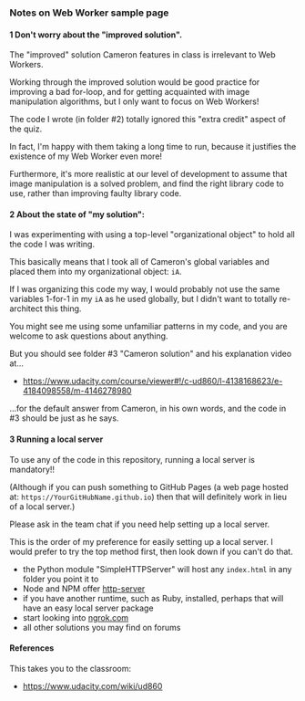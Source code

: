 ### Notes on Web Worker sample page

#### 1 Don't worry about the "improved solution".

The "improved" solution Cameron features in class is irrelevant to Web Workers.

Working through the improved solution would be good practice for improving a bad for-loop, and for getting acquainted with image manipulation algorithms, but I only want to focus on Web Workers!

The code I wrote (in folder \#2) totally ignored this "extra credit" aspect of the quiz.

In fact, I'm happy with them taking a long time to run, because it justifies the existence of my Web Worker even more!

Furthermore, it's more realistic at our level of development to assume that image manipulation is a solved problem, and find the right library code to use, rather than improving faulty library code.

#### 2 About the state of "my solution":

I was experimenting with using a top-level "organizational object" to hold all the code I was writing.

This basically means that I took all of Cameron's global variables and placed them into my organizational object: `iA`.

If I was organizing this code my way, I would probably not use the same variables 1-for-1 in my `iA` as he used globally, but I didn't want to totally re-architect this thing.

You might see me using some unfamiliar patterns in my code, and you are welcome to ask questions about anything.

But you should see folder \#3 "Cameron solution" and his explanation video at...

* https://www.udacity.com/course/viewer#!/c-ud860/l-4138168623/e-4184098558/m-4146278980

...for the default answer from Cameron, in his own words, and the code in \#3 should be just as he says.

#### 3 Running a local server

To use any of the code in this repository, running a local server is mandatory!!

(Although if you can push something to GitHub Pages (a web page hosted at: `https://YourGitHubName.github.io`) then that will definitely work in lieu of a local server.)

Please ask in the team chat if you need help setting up a local server.

This is the order of my preference for easily setting up a local server. I would prefer to try the top method first, then look down if you can't do that.

* the Python module "SimpleHTTPServer" will host any `index.html` in any folder you point it to
* Node and NPM offer [http-server](https://www.npmjs.com/package/http-server)
* if you have another runtime, such as Ruby, installed, perhaps that will have an easy local server package
* start looking into [ngrok.com](https://ngrok.com/)
* all other solutions you may find on forums

#### References

This takes you to the classroom:

* https://www.udacity.com/wiki/ud860
